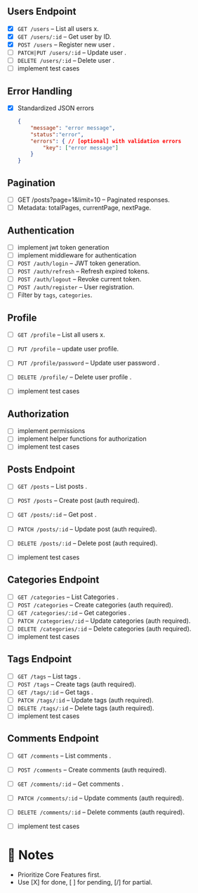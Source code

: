 
## Users Endpoint
- [X] `GET /users` – List all users x.
- [X] `GET /users/:id` – Get user by ID.
- [X] `POST /users` – Register new user .
- [ ] `PATCH|PUT /users/:id` – Update user .
- [ ] `DELETE /users/:id` – Delete user .
- [ ] implement test cases 

## Error Handling
- [X] Standardized JSON errors 
    ```json 
    { 
        "message": "error message", 
        "status":"error", 
        "errors": { // [optional] with validation errors
            "key": ["error message"]
        } 
    }
    ```

## Pagination
- [ ] GET /posts?page=1&limit=10 – Paginated responses.
- [ ] Metadata: totalPages, currentPage, nextPage.

## Authentication
- [ ] implement jwt token generation
- [ ] implement middleware for authentication
- [ ] `POST /auth/login` – JWT token generation.
- [ ] `POST /auth/refresh` – Refresh expired tokens.
- [ ] `POST /auth/logout` – Revoke current token.
- [ ] `POST /auth/register` – User registration.
- [ ] Filter by `tags`, `categories`.

## Profile 
- [ ] `GET /profile` – List all users x.
- [ ] `PUT /profile` – update user profile.
- [ ] `PUT /profile/password` – Update user password .
- [ ] `DELETE /profile/` – Delete user profile .
- [ ] implement test cases 


## Authorization
- [ ] implement permissions
- [ ] implement helper functions for authorization
- [ ] implement test cases

## Posts Endpoint
- [ ] `GET /posts` – List posts .
- [ ] `POST /posts` – Create post (auth required).
- [ ] `GET /posts/:id` – Get post .
- [ ] `PATCH /posts/:id` – Update post (auth required).
- [ ] `DELETE /posts/:id` – Delete post (auth required).
- [ ] implement test cases



## Categories Endpoint
- [ ] `GET /categories` – List Categories .
- [ ] `POST /categories` – Create categories (auth required).
- [ ] `GET /categories/:id` – Get categories .
- [ ] `PATCH /categories/:id` – Update categories (auth required).
- [ ] `DELETE /categories/:id` – Delete categories (auth required).
- [ ] implement test cases

## Tags Endpoint
- [ ] `GET /tags` – List tags .
- [ ] `POST /tags` – Create tags (auth required).
- [ ] `GET /tags/:id` – Get tags .
- [ ] `PATCH /tags/:id` – Update tags (auth required).
- [ ] `DELETE /tags/:id` – Delete tags (auth required).
- [ ] implement test cases

## Comments Endpoint
- [ ] `GET /comments` – List comments .
- [ ] `POST /comments` – Create comments (auth required).
- [ ] `GET /comments/:id` – Get comments .
- [ ] `PATCH /comments/:id` – Update comments (auth required).
- [ ] `DELETE /comments/:id` – Delete comments (auth required).
- [ ] implement test cases



# 📌 Notes
- Prioritize Core Features first.
- Use [X] for done, [ ] for pending, [/] for partial.